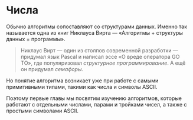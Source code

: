 # Числа

Обычно алгоритмы сопоставляют со структурами данных.
Именно так называется одна из книг Никлауса Вирта — «Алгоритмы + структуры данных = программы».

> Никлаус Вирт — один из столпов современной разработки — придумал язык Pascal и написал эссе «О вреде оператора GO TO», где популяризовал *структурное программирование*. А ещё он придумал *семафоры*.

Но понятие алгоритма возникает уже при работе с самыми примитивными типами, такими как числа и символы ASCII.

Поэтому первые главы мы посвятим изучению алгоритмов, которые работают с отдельными числами, парами и тройками чисел, а также с простыми символами ASCII.
